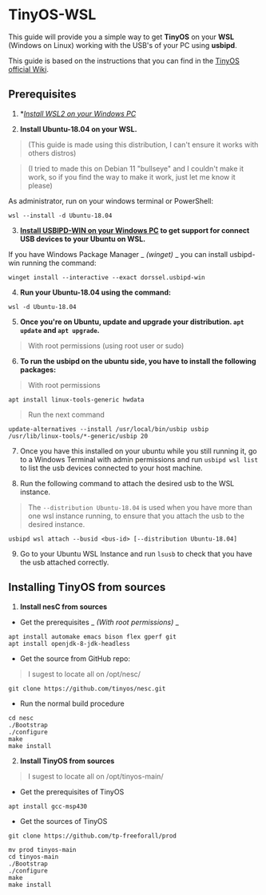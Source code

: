 # TinyOS-WSL
This guide will provide you a simple way to get **TinyOS** on your **WSL** (Windows on Linux) working with the USB's of your PC using **usbipd**.

This guide is based on the instructions that you can find in the [TinyOS official Wiki](http://tinyos.stanford.edu/tinyos-wiki/index.php/Installing_From_Source).

## Prerequisites
1. **[Install WSL2 on your Windows PC](https://learn.microsoft.com/en-us/windows/wsl/install-manual#step-3---enable-virtual-machine-feature)*

2. **Install Ubuntu-18.04 on your WSL.**
> (This guide is made using this distribution, I can't ensure it works with others distros)

> (I tried to made this on Debian 11 "bullseye" and I couldn't make it work, so if you find the way to make it work, just let me know it please)

As administrator, run on your windows terminal or PowerShell:
```
wsl --install -d Ubuntu-18.04
```

3. **[Install USBIPD-WIN on your Windows PC](https://learn.microsoft.com/en-us/windows/wsl/connect-usb) to get support for connect USB devices to your Ubuntu on WSL.**

If you have Windows Package Manager _ _(winget)_ _ you can install usbipd-win running the command:
```
winget install --interactive --exact dorssel.usbipd-win
```

4. **Run your Ubuntu-18.04 using the command:**
```
wsl -d Ubuntu-18.04
```

5. **Once you're on Ubuntu, update and upgrade your distribution. `apt update` and `apt upgrade`.**
> With root permissions (using root user or sudo)

6. **To run the usbipd on the ubuntu side, you have to install the following packages:**

> With root permissions 
```
apt install linux-tools-generic hwdata
```

> Run the next command
```
update-alternatives --install /usr/local/bin/usbip usbip /usr/lib/linux-tools/*-generic/usbip 20
```

7. Once you have this installed on your ubuntu while you still running it, go to a Windows Terminal with admin permissions and run `usbipd wsl list` to list the usb devices connected to your host machine.


8. Run the following command to attach the desired usb to the WSL instance.

> The `--distribution Ubuntu-18.04` is used when you have more than one wsl instance running, to ensure that you attach the usb to the desired instance.

```
usbipd wsl attach --busid <bus-id> [--distribution Ubuntu-18.04]
```

9. Go to your Ubuntu WSL Instance and run `lsusb` to check that you have the usb attached correctly.

## Installing TinyOS from sources

1. **Install nesC from sources**
  - Get the prerequisites _ _(With root permissions)_ _

```
apt install automake emacs bison flex gperf git
apt install openjdk-8-jdk-headless

```
  - Get the source from GitHub repo:

> I sugest to locate all on /opt/nesc/
```
git clone https://github.com/tinyos/nesc.git
```

  - Run the normal build procedure
```
cd nesc
./Bootstrap
./configure
make
make install
```

2. **Install TinyOS from sources**

> I sugest to locate all on /opt/tinyos-main/

  - Get the prerequisites of TinyOS
```
apt install gcc-msp430
```

  - Get the sources of TinyOS
```
git clone https://github.com/tp-freeforall/prod
```

```
mv prod tinyos-main
cd tinyos-main
./Bootstrap
./configure
make
make install
```
